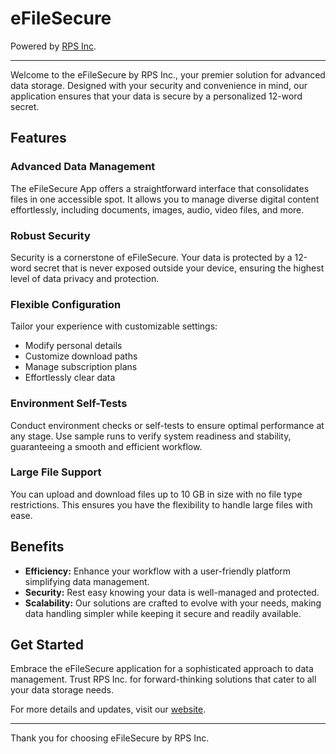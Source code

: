 # eFileSecure
Powered by [RPS Inc](https://rpsincusa.com).

---

Welcome to the eFileSecure by RPS Inc., your premier solution for advanced data storage. Designed with your security and convenience in mind, our application ensures that your data is secure by a personalized 12-word secret.

## Features

### Advanced Data Management
The eFileSecure App offers a straightforward interface that consolidates files in one accessible spot. It allows you to manage diverse digital content effortlessly, including documents, images, audio, video files, and more.

### Robust Security
Security is a cornerstone of eFileSecure. Your data is protected by a 12-word secret that is never exposed outside your device, ensuring the highest level of data privacy and protection.

### Flexible Configuration
Tailor your experience with customizable settings:
- Modify personal details
- Customize download paths
- Manage subscription plans
- Effortlessly clear data

### Environment Self-Tests
Conduct environment checks or self-tests to ensure optimal performance at any stage. Use sample runs to verify system readiness and stability, guaranteeing a smooth and efficient workflow.

### Large File Support
You can upload and download files up to 10 GB in size with no file type restrictions. This ensures you have the flexibility to handle large files with ease.

## Benefits

- **Efficiency:** Enhance your workflow with a user-friendly platform simplifying data management.
- **Security:** Rest easy knowing your data is well-managed and protected.
- **Scalability:** Our solutions are crafted to evolve with your needs, making data handling simpler while keeping it secure and readily available.

## Get Started

Embrace the eFileSecure application for a sophisticated approach to data management. Trust RPS Inc. for forward-thinking solutions that cater to all your data storage needs.

For more details and updates, visit our [website](https://efilesecure.rpsincusa.com).

---

Thank you for choosing eFileSecure by RPS Inc.

